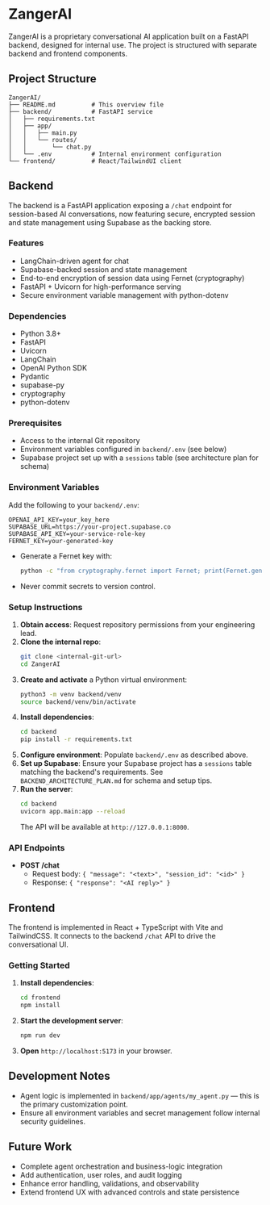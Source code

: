 # ZangerAI

ZangerAI is a proprietary conversational AI application built on a FastAPI backend, designed for internal use. The project is structured with separate backend and frontend components.

## Project Structure

```
ZangerAI/
├── README.md          # This overview file
├── backend/           # FastAPI service
│   ├── requirements.txt
│   ├── app/
│   │   ├── main.py
│   │   └── routes/
│   │       └── chat.py
│   └── .env           # Internal environment configuration
└── frontend/          # React/TailwindUI client
```

## Backend

The backend is a FastAPI application exposing a `/chat` endpoint for session-based AI conversations, now featuring secure, encrypted session and state management using Supabase as the backing store.

### Features

- LangChain-driven agent for chat
- Supabase-backed session and state management
- End-to-end encryption of session data using Fernet (cryptography)
- FastAPI + Uvicorn for high-performance serving
- Secure environment variable management with python-dotenv

### Dependencies

- Python 3.8+
- FastAPI
- Uvicorn
- LangChain
- OpenAI Python SDK
- Pydantic
- supabase-py
- cryptography
- python-dotenv

### Prerequisites

- Access to the internal Git repository
- Environment variables configured in `backend/.env` (see below)
- Supabase project set up with a `sessions` table (see architecture plan for schema)

### Environment Variables

Add the following to your `backend/.env`:
```env
OPENAI_API_KEY=your_key_here
SUPABASE_URL=https://your-project.supabase.co
SUPABASE_API_KEY=your-service-role-key
FERNET_KEY=your-generated-key
```
- Generate a Fernet key with:
  ```bash
  python -c "from cryptography.fernet import Fernet; print(Fernet.generate_key().decode())"
  ```
- Never commit secrets to version control.

### Setup Instructions

1. **Obtain access**: Request repository permissions from your engineering lead.
2. **Clone the internal repo**:
   ```bash
   git clone <internal-git-url>
   cd ZangerAI
   ```
3. **Create and activate** a Python virtual environment:
   ```bash
   python3 -m venv backend/venv
   source backend/venv/bin/activate
   ```
4. **Install dependencies**:
   ```bash
   cd backend
   pip install -r requirements.txt
   ```
5. **Configure environment**: Populate `backend/.env` as described above.
6. **Set up Supabase**: Ensure your Supabase project has a `sessions` table matching the backend's requirements. See `BACKEND_ARCHITECTURE_PLAN.md` for schema and setup tips.
7. **Run the server**:
   ```bash
   cd backend
   uvicorn app.main:app --reload
   ```
   The API will be available at `http://127.0.0.1:8000`.

### API Endpoints

- **POST /chat**
  - Request body: `{ "message": "<text>", "session_id": "<id>" }`
  - Response: `{ "response": "<AI reply>" }`

## Frontend

The frontend is implemented in React + TypeScript with Vite and TailwindCSS. It connects to the backend `/chat` API to drive the conversational UI.

### Getting Started

1. **Install dependencies**:
   ```bash
   cd frontend
   npm install
   ```
2. **Start the development server**:
   ```bash
   npm run dev
   ```
3. **Open** `http://localhost:5173` in your browser.

## Development Notes

- Agent logic is implemented in `backend/app/agents/my_agent.py` — this is the primary customization point.
- Ensure all environment variables and secret management follow internal security guidelines.

## Future Work

- Complete agent orchestration and business-logic integration
- Add authentication, user roles, and audit logging
- Enhance error handling, validations, and observability
- Extend frontend UX with advanced controls and state persistence

